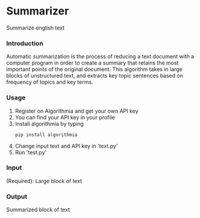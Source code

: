 # Summarizer
Summarize english text

### Introduction
Automatic summarization is the process of reducing a text document with a computer program in order to create a summary that retains the most important points of the original document. This algorithm takes in large blocks of unstructured text, and extracts key topic sentences based on frequency of topics and key terms.

### Usage
1. Register on Algorithmia and get your own API key
2. You can find your API key in your profile
3. Install algorithmia by typing
   ```
   pip install algorithmia
   ```
4. Change input text and API key in 'text.py'
5. Run 'test.py'

### Input
(Required): Large block of text

### Output
Summarized block of text
